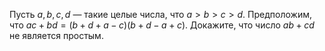 Пусть $a,b,c,d$ — такие целые числа, что $a > b > c > d$. Предположим, что $ac+bd=(b+d+a-c)(b+d-a+c).$ Докажите, что число $ab+cd$ не является простым.